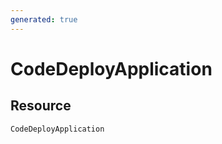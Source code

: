 ```yaml
---
generated: true
---
```


# CodeDeployApplication


## Resource

```text
CodeDeployApplication
```



